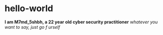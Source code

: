 # hello-world
**I am M7md_5shbh, a 22 year old cyber security practitioner**
*whatever you want to say, just go f urself*

